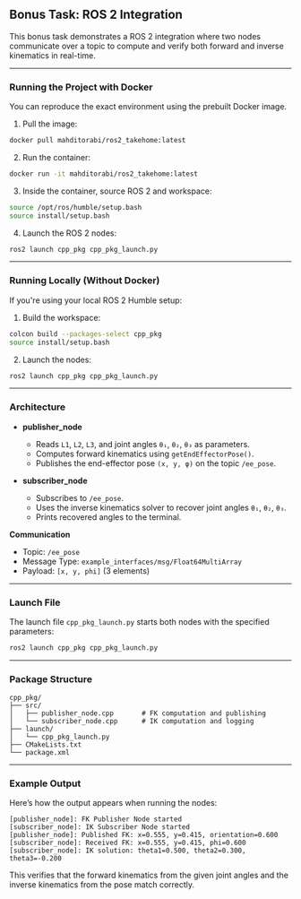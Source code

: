 ## Bonus Task: ROS 2 Integration

This bonus task demonstrates a ROS 2 integration where two nodes communicate over a topic to compute and verify both forward and inverse kinematics in real-time.

---

### Running the Project with Docker

You can reproduce the exact environment using the prebuilt Docker image.

1. Pull the image:

```bash
docker pull mahditorabi/ros2_takehome:latest
```

2. Run the container:

```bash
docker run -it mahditorabi/ros2_takehome:latest
```

3. Inside the container, source ROS 2 and workspace:

```bash
source /opt/ros/humble/setup.bash
source install/setup.bash
```

4. Launch the ROS 2 nodes:

```bash
ros2 launch cpp_pkg cpp_pkg_launch.py
```

---

### Running Locally (Without Docker)

If you're using your local ROS 2 Humble setup:

1. Build the workspace:

```bash
colcon build --packages-select cpp_pkg
source install/setup.bash
```

2. Launch the nodes:

```bash
ros2 launch cpp_pkg cpp_pkg_launch.py
```

---

### Architecture

- **publisher_node**
  - Reads `L1`, `L2`, `L3`, and joint angles `θ₁`, `θ₂`, `θ₃` as parameters.
  - Computes forward kinematics using `getEndEffectorPose()`.
  - Publishes the end-effector pose `(x, y, φ)` on the topic `/ee_pose`.

- **subscriber_node**
  - Subscribes to `/ee_pose`.
  - Uses the inverse kinematics solver to recover joint angles `θ₁`, `θ₂`, `θ₃`.
  - Prints recovered angles to the terminal.

**Communication**  
- Topic: `/ee_pose`  
- Message Type: `example_interfaces/msg/Float64MultiArray`  
- Payload: `[x, y, phi]` (3 elements)

---

### Launch File

The launch file `cpp_pkg_launch.py` starts both nodes with the specified parameters:

```bash
ros2 launch cpp_pkg cpp_pkg_launch.py
```

---

### Package Structure

```text
cpp_pkg/
├── src/
│   ├── publisher_node.cpp       # FK computation and publishing
│   └── subscriber_node.cpp      # IK computation and logging
├── launch/
│   └── cpp_pkg_launch.py
├── CMakeLists.txt
└── package.xml
```

---

### Example Output

Here’s how the output appears when running the nodes:

```
[publisher_node]: FK Publisher Node started
[subscriber_node]: IK Subscriber Node started
[publisher_node]: Published FK: x=0.555, y=0.415, orientation=0.600
[subscriber_node]: Received FK: x=0.555, y=0.415, phi=0.600
[subscriber_node]: IK solution: theta1=0.500, theta2=0.300, theta3=-0.200
```

This verifies that the forward kinematics from the given joint angles and the inverse kinematics from the pose match correctly.
